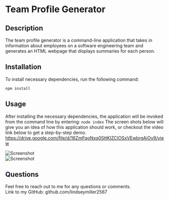 # Team Profile Generator

## Description
The team profile generator is a command-line application that takes in information about employees on a software engineering team and generates an HTML webpage that displays summaries for each person. 
  
## Installation
To install necessary dependencies, run the following command: 
```
npm install
```

## Usage
After installing the necessary dependencies, the application will be invoked from the command line by entering: `node index`
The screen shots below will give you an idea of how this application should work, or checkout the video link below to get a step-by-step demo. <br />
https://drive.google.com/file/d/16ZmFqoNxq0SttKIZCIOSxVEwbrgAiOv9/view

![Screenshot](./images/readme-screenshot-1.png) <br />
![Screenshot](./images/readme-screenshot-2.png)

## Questions
Feel free to reach out to me for any questions or comments. <br/>
Link to my GitHub: github.com/lindseymiller2567